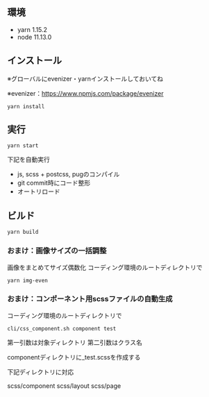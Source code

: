 ## 環境
- yarn 1.15.2
- node 11.13.0

## インストール
※グローバルにevenizer・yarnインストールしておいてね

※evenizer：https://www.npmjs.com/package/evenizer

```
yarn install
```

## 実行

```
yarn start
```
下記を自動実行

* js, scss + postcss, pugのコンパイル
* git commit時にコード整形
* オートリロード

## ビルド
```
yarn build
```

### おまけ：画像サイズの一括調整
画像をまとめてサイズ偶数化
コーディング環境のルートディレクトリで

```
yarn img-even
```

### おまけ：コンポーネント用scssファイルの自動生成

コーディング環境のルートディレクトリで

```
cli/css_component.sh component test
```

第一引数は対象ディレクトリ
第二引数はクラス名

componentディレクトリに_test.scssを作成する

下記ディレクトリに対応

scss/component
scss/layout
scss/page
